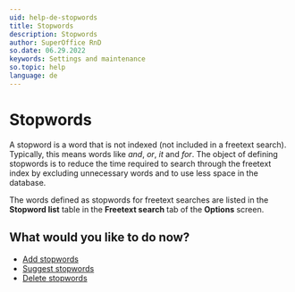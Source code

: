 ```yaml
---
uid: help-de-stopwords
title: Stopwords
description: Stopwords
author: SuperOffice RnD
so.date: 06.29.2022
keywords: Settings and maintenance
so.topic: help
language: de
---
```


# Stopwords

A stopword is a word that is not indexed (not included in a freetext search). Typically, this means words like *and*, *or*, *it* and *for*. The object of defining stopwords is to reduce the time required to search through the freetext index by excluding unnecessary words and to use less space in the database.

The words defined as stopwords for freetext searches are listed in the **Stopword list** table in the **Freetext search** tab of the **Options** screen.

## What would you like to do now?

* [Add stopwords][1]
* [Suggest stopwords][2]
* [Delete stopwords][3]

<!-- Referenced links -->
[1]: adding-stopwords.md
[2]: suggesting-stopwords.md
[3]: deleting-stopwords.md

<!-- Referenced images -->

